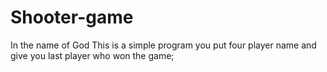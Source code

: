 # Shooter-game
In the name of God
This is a simple program you put four player name and give you last player who won the game;
